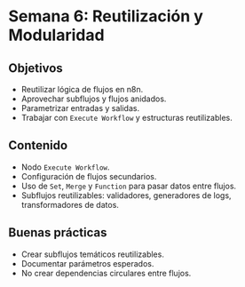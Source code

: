 # Semana 6: Reutilización y Modularidad

## Objetivos

- Reutilizar lógica de flujos en n8n.
- Aprovechar subflujos y flujos anidados.
- Parametrizar entradas y salidas.
- Trabajar con `Execute Workflow` y estructuras reutilizables.

## Contenido

- Nodo `Execute Workflow`.
- Configuración de flujos secundarios.
- Uso de `Set`, `Merge` y `Function` para pasar datos entre flujos.
- Subflujos reutilizables: validadores, generadores de logs, transformadores de datos.

## Buenas prácticas

- Crear subflujos temáticos reutilizables.
- Documentar parámetros esperados.
- No crear dependencias circulares entre flujos.
